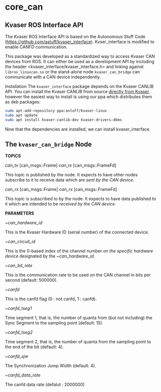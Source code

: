 # core_can

## Kvaser ROS Interface API
The Kvaser ROS Interface API is based on the Autonomous Stuff Code (https://github.com/astuff/kvaser_interface). Kvser_interface is modified to enable CANFD communication.

This package was developed as a standardized way to access Kvaser CAN devices from ROS. It can either be used as a development API by including the header <kvaser_interface/kvaser_interface.h> and linking against `libros_linuxcan.so` or the stand-alone node `kvaser_can_bridge` can communicate with a CAN device independently.

Installation
The `kvaser_interface` package depends on the Kvaser CANLIB API. You can install the Kvaser CANLIB from source [directly from Kvaser](https://www.kvaser.com/downloads/), however the easiest way to install is using our ppa which distributes them as deb packages:
```bash
sudo apt-add-repository ppa:astuff/kvaser-linux
sudo apt update
sudo apt install kvaser-canlib-dev kvaser-drivers-dkms
```
Now that the dependencies are installed, we can install kvaser_interface

## The `kvaser_can_bridge` Node

**TOPICS**

*can_tx* [can_msgs::Frame]
*can_tx* [can_msgs::FrameFd]

This topic is published by the node. It expects to have other nodes subscribe to it to receive data which are *sent by the CAN device*.

*can_rx* [can_msgs::Frame]
*can_rx* [can_msgs::FrameFd]

This topic is subscribed to by the node. It expects to have data published to it which are intended to be *received by the CAN device*.

**PARAMETERS**

*~can_hardware_id*

This is the Kvaser Hardware ID (serial number) of the connected device.

*~can_circuit_id*

This is the 0-based index of the channel number *on the specific hardware device* designated by the *~can_hardware_id*.

*~can_bit_rate*

This is the communication rate to be used on the CAN channel in bits per second (default: 500000).

*~canfd*

This is the canfd flag (0 : not canfd, 1 : canfd).

*~canfd_tseg1*

Time segment 1, that is, the number of quanta from (but not including) the Sync Segment to the sampling point (default: 15).

*~canfd_tseg2*

Time segment 2, that is, the number of quanta from the sampling point to the end of the bit (default: 4).

*~canfd_sjw*

The Synchronization Jump Width (default: 4).

*~canfd_data_rate*

The canfd data rate (defalut : 2000000)

